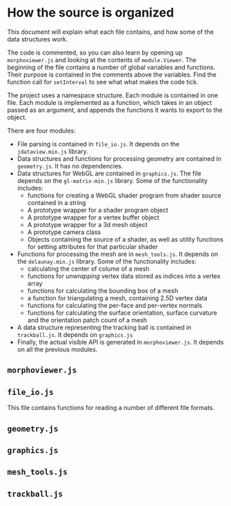 # How the source is organized

This document will explain what each file contains, and how some of the data structures work. 

The code is commented, so you can also learn by opening up `morphoviewer.js` and looking at the contents of `module.Viewer`. The beginning of the file contains a number of global variables and functions. Their purpose is contained in the comments above the variables. Find the function call for `setInterval` to see what what makes the code tick.

The project uses a namespace structure. Each module is contained in one file. Each module is implemented as a function, which takes in an object passed as an argument, and appends the functions it wants to export to the object.

There are four modules:
* File parsing is contained in `file_io.js`. It depends on the `jdataview.min.js` library.
* Data structures and functions for processing geometry are contained in `geometry.js`. It has no dependencies.
* Data structures for WebGL are contained in `graphics.js`. The file depends on the `gl-matrix-min.js` library. Some of the functionality includes:
  * functions for creating a WebGL shader program from shader source contained in a string
  * A prototype wrapper for a shader program object
  * A prototype wrapper for a vertex buffer object
  * A prototype wrapper for a 3d mesh object
  * A prototype camera class
  * Objects containing the source of a shader, as well as utility functions for setting attributes for that particular shader
* Functions for processing the mesh are in `mesh_tools.js`. It depends on the `delaunay.min.js` library. Some of the functionality includes:
  * calculating the center of colume of a mesh
  * functions for *unwrapping* vertex data stored as indices into a vertex array
  * functions for calculating the bounding box of a mesh
  * a function for triangulating a mesh, containing 2.5D vertex data
  * functions for calculating the per-face and per-vertex normals
  * functions for calculating the surface orientation, surface curvature and the orientation patch count of a mesh
* A data structure representing the tracking ball is contained in `trackball.js`. It depends on `graphics.js`
* Finally, the actual visible API is generated in `morphoviewer.js`. It depends on all the previous modules.

## `morphoviewer.js`

## `file_io.js`

This file contains functions for reading a number of different file formats.

## `geometry.js`

## `graphics.js`

## `mesh_tools.js`

## `trackball.js`


